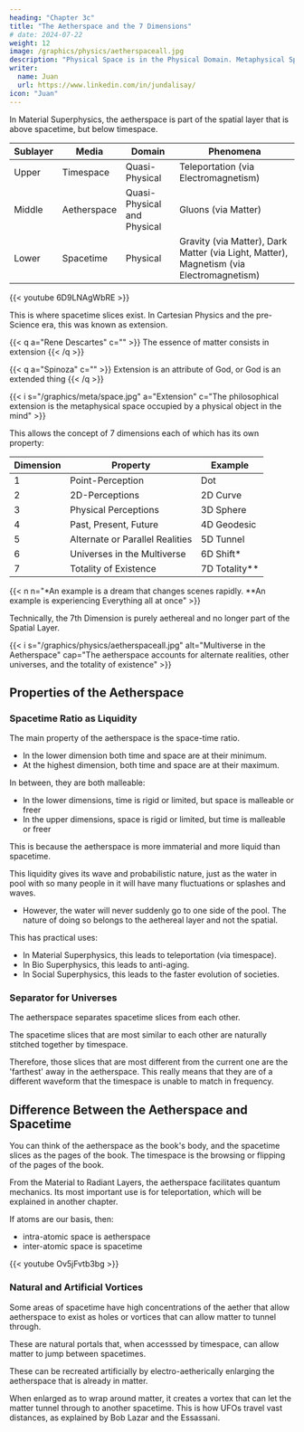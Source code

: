 ```yaml
---
heading: "Chapter 3c"
title: "The Aetherspace and the 7 Dimensions"
# date: 2024-07-22
weight: 12
image: /graphics/physics/aetherspaceall.jpg
description: "Physical Space is in the Physical Domain. Metaphysical Space is in the Metaphysical Domain"
writer:
  name: Juan
  url: https://www.linkedin.com/in/jundalisay/
icon: "Juan"
---
```



In Material Superphysics, the aetherspace is part of the spatial layer that is above spacetime, but below timespace.

Sublayer | Media | Domain  | Phenomena 
--- | --- | --- | ---
Upper | Timespace | Quasi-Physical | Teleportation (via Electromagnetism)
Middle | Aetherspace | Quasi-Physical and Physical | Gluons (via Matter)
Lower | Spacetime | Physical | Gravity (via Matter), Dark Matter (via Light, Matter), Magnetism (via Electromagnetism) 



{{< youtube 6D9LNAgWbRE >}}

This is where spacetime slices exist. In Cartesian Physics and the pre-Science era, this was known as extension. 

{{< q a="Rene Descartes" c="" >}}
The essence of matter consists in extension
{{< /q >}}

{{< q a="Spinoza" c="" >}}
Extension is an attribute of God, or God is an extended thing
{{< /q >}}


{{< i s="/graphics/meta/space.jpg" a="Extension" c="The philosophical extension is the metaphysical space occupied by a physical object in the mind" >}}


This allows the concept of 7 dimensions each of which has its own property:

Dimension | Property | Example
--- | --- | ---
1 | Point-Perception | Dot
2 | 2D-Perceptions | 2D Curve
3 | Physical Perceptions | 3D Sphere
4 | Past, Present, Future | 4D Geodesic
5 | Alternate or Parallel Realities | 5D Tunnel
6 | Universes in the Multiverse | 6D Shift* 
7 | Totality of Existence | 7D Totality**

{{< n n="*An example is a dream that changes scenes rapidly. **An example is experiencing Everything all at once" >}}



Technically, the 7th Dimension is purely aethereal and no longer part of the Spatial Layer. 


{{< i s="/graphics/physics/aetherspaceall.jpg" alt="Multiverse in the Aetherspace" cap="The aetherspace accounts for alternate realities, other universes, and the totality of existence" >}}

<!-- The aetherspace is the space that holds  -->

## Properties of the Aetherspace

### Spacetime Ratio as Liquidity

The main property of the aetherspace is the space-time ratio. 

- In the lower dimension both time and space are at their minimum. 
- At the highest dimension, both time and space are at their maximum. 

In between, they are both malleable:
- In the lower dimensions, time is rigid or limited, but space is malleable or freer
- In the upper dimensions, space is rigid or limited, but time is malleable or freer

This is because the aetherspace is more immaterial and more liquid than spacetime. 

This liquidity gives its wave and probabilistic nature, just as the water in pool with so many people in it will have many fluctuations or splashes and waves.
- However, the water will never suddenly go to one side of the pool. The nature of doing so belongs to the aethereal layer and not the spatial. 

This has practical uses:
- In Material Superphysics, this leads to teleportation (via timespace).
- In Bio Superphysics, this leads to anti-aging.
- In Social Superphysics, this leads to the faster evolution of societies.


### Separator for Universes

The aetherspace separates spacetime slices from each other. 

The spacetime slices that are most similar to each other are naturally stitched together by timespace.  

Therefore, those slices that are most different from the current one are the 'farthest' away in the aetherspace. This really means that they are of a different waveform that the timespace is unable to match in frequency. 


## Difference Between the Aetherspace and Spacetime

 <!-- In the Material to Radiant Layers -->

You can think of the aetherspace as the book's body, and the spacetime slices as the pages of the book. The timespace is the browsing or flipping of the pages of the book.  

From the Material to Radiant Layers, the aetherspace facilitates quantum mechanics. Its most important use is for teleportation, which will be explained in another chapter. 

If atoms are our basis, then:
- intra-atomic space is aetherspace
- inter-atomic space is spacetime

{{< youtube Ov5jFvtb3bg >}}


### Natural and Artificial Vortices

Some areas of spacetime have high concentrations of the aether that allow aetherspace to exist as holes or vortices that can allow matter to tunnel through. 

These are natural portals that, when accesssed by timespace, can allow matter to jump between spacetimes. 

These can be recreated artificially by electro-aetherically enlarging the aetherspace that is already in matter. 

When enlarged as to wrap around matter, it creates a vortex that can let the matter tunnel through to another spacetime.  This is how UFOs travel vast distances, as explained by Bob Lazar and the Essassani.

 
